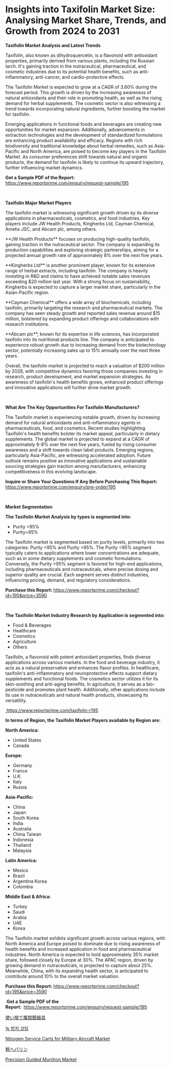 <p><h1>Insights into Taxifolin Market Size: Analysing Market Share, Trends, and Growth from 2024 to 2031</h1></p><p><strong>Taxifolin Market Analysis and Latest Trends</strong></p>
<p><p>Taxifolin, also known as dihydroquercetin, is a flavonoid with antioxidant properties, primarily derived from various plants, including the Russian larch. It's gaining traction in the nutraceutical, pharmaceutical, and cosmetic industries due to its potential health benefits, such as anti-inflammatory, anti-cancer, and cardio-protective effects. </p><p>The Taxifolin Market is expected to grow at a CAGR of 3.60% during the forecast period. This growth is driven by the increasing awareness of natural antioxidants and their role in promoting health, as well as the rising demand for herbal supplements. The cosmetic sector is also witnessing a trend towards incorporating natural ingredients, further boosting the market for taxifolin.</p><p>Emerging applications in functional foods and beverages are creating new opportunities for market expansion. Additionally, advancements in extraction technologies and the development of standardized formulations are enhancing product availability and efficacy. Regions with rich biodiversity and traditional knowledge about herbal remedies, such as Asia-Pacific and North America, are poised to become key players in the Taxifolin Market. As consumer preferences shift towards natural and organic products, the demand for taxifolin is likely to continue its upward trajectory, further influencing market dynamics.</p></p>
<p><strong>Get a Sample PDF of the Report:&nbsp;</strong> <a href="https://www.reportprime.com/enquiry/request-sample/195">https://www.reportprime.com/enquiry/request-sample/195</a></p>
<p>&nbsp;</p>
<p><strong>Taxifolin Major Market Players</strong></p>
<p><p>The taxifolin market is witnessing significant growth driven by its diverse applications in pharmaceuticals, cosmetics, and food industries. Key players include JW Health Products, Kingherbs Ltd, Cayman Chemical, Ametis JSC, and Abcam plc, among others.</p><p>**JW Health Products** focuses on producing high-quality taxifolin, gaining traction in the nutraceutical sector. The company is expanding its production capabilities and exploring strategic partnerships, aiming for a projected annual growth rate of approximately 8% over the next five years.</p><p>**Kingherbs Ltd** is another prominent player, known for its extensive range of herbal extracts, including taxifolin. The company is heavily investing in R&D and claims to have achieved notable sales revenues exceeding $20 million last year. With a strong focus on sustainability, Kingherbs is expected to capture a larger market share, particularly in the Asian-Pacific region.</p><p>**Cayman Chemical** offers a wide array of biochemicals, including taxifolin, primarily targeting the research and pharmaceutical markets. The company has seen steady growth and reported sales revenue around $15 million, bolstered by expanding product offerings and collaborations with research institutions.</p><p>**Abcam plc**, known for its expertise in life sciences, has incorporated taxifolin into its nutritional products line. The company is anticipated to experience robust growth due to increasing demand from the biotechnology sector, potentially increasing sales up to 15% annually over the next three years.</p><p>Overall, the taxifolin market is projected to reach a valuation of $200 million by 2028, with competitive dynamics favoring those companies investing in research, product development, and market expansion strategies. As awareness of taxifolin's health benefits grows, enhanced product offerings and innovative applications will further drive market growth.</p></p>
<p>&nbsp;</p>
<p><strong>What Are The Key Opportunities For Taxifolin Manufacturers?</strong></p>
<p><p>The Taxifolin market is experiencing notable growth, driven by increasing demand for natural antioxidants and anti-inflammatory agents in pharmaceuticals, food, and cosmetics. Recent studies highlighting Taxifolin's health benefits bolster its market appeal, particularly in dietary supplements. The global market is projected to expand at a CAGR of approximately 6-8% over the next five years, fueled by rising consumer awareness and a shift towards clean label products. Emerging regions, particularly Asia-Pacific, are witnessing accelerated adoption. Future outlook remains positive as innovative applications and sustainable sourcing strategies gain traction among manufacturers, enhancing competitiveness in this evolving landscape.</p></p>
<p><strong>Inquire or Share Your Questions If Any Before Purchasing This Report:</strong> <a href="https://www.reportprime.com/enquiry/pre-order/195">https://www.reportprime.com/enquiry/pre-order/195</a></p>
<p>&nbsp;</p>
<p><strong>Market Segmentation</strong></p>
<p><strong>The Taxifolin Market Analysis by types is segmented into:</strong></p>
<p><ul><li>Purity <95%</li><li>Purity>95%</li></ul></p>
<p><p>The Taxifolin market is segmented based on purity levels, primarily into two categories: Purity <95% and Purity >95%. The Purity <95% segment typically caters to applications where lower concentrations are adequate, such as in some dietary supplements and cosmetic formulations. Conversely, the Purity >95% segment is favored for high-end applications, including pharmaceuticals and nutraceuticals, where precise dosing and superior quality are crucial. Each segment serves distinct industries, influencing pricing, demand, and regulatory considerations.</p></p>
<p><strong>Purchase this Report:&nbsp;</strong><a href="https://www.reportprime.com/checkout?id=195&price=3590">https://www.reportprime.com/checkout?id=195&price=3590</a></p>
<p>&nbsp;</p>
<p><strong>The Taxifolin Market Industry Research by Application is segmented into:</strong></p>
<p><ul><li>Food & Beverages</li><li>Healthcare</li><li>Cosmetics</li><li>Agriculture</li><li>Others</li></ul></p>
<p><p>Taxifolin, a flavonoid with potent antioxidant properties, finds diverse applications across various markets. In the food and beverage industry, it acts as a natural preservative and enhances flavor profiles. In healthcare, taxifolin's anti-inflammatory and neuroprotective effects support dietary supplements and functional foods. The cosmetics sector utilizes it for its skin-soothing and anti-aging benefits. In agriculture, it serves as a bio-pesticide and promotes plant health. Additionally, other applications include its use in nutraceuticals and natural health products, showcasing its versatility.</p></p>
<p><a href="https://www.reportprime.com/taxifolin-r195">&nbsp;https://www.reportprime.com/taxifolin-r195</a></p>
<p><strong>In terms of Region, the Taxifolin Market Players available by Region are:</strong></p>
<p>
    <p> <strong> North America: </strong>
        <ul>
            <li>United States</li>
            <li>Canada</li>
        </ul>
        </p> 
    <p> <strong> Europe: </strong>
        <ul>
            <li>Germany</li>
            <li>France</li>
            <li>U.K.</li>
            <li>Italy</li>
            <li>Russia</li>
        </ul>
        </p> 
    <p> <strong> Asia-Pacific: </strong>
        <ul>
            <li>China</li>
            <li>Japan</li>
            <li>South Korea</li>
            <li>India</li>
            <li>Australia</li>
            <li>China Taiwan</li>
            <li>Indonesia</li>
            <li>Thailand</li>
            <li>Malaysia</li>
        </ul>
        </p> 
    <p> <strong> Latin America: </strong>
        <ul>
            <li>Mexico</li>
            <li>Brazil</li>
            <li>Argentina Korea</li>
            <li>Colombia</li>
        </ul>
        </p> 
    <p> <strong> Middle East & Africa: </strong>
        <ul>
            <li>Turkey</li>
            <li>Saudi</li>
            <li>Arabia</li>
            <li>UAE</li>
            <li>Korea</li>
        </ul>
    </p>
    </p>
<p><p>The Taxifolin market exhibits significant growth across various regions, with North America and Europe poised to dominate due to rising awareness of health benefits and increased application in food and pharmaceutical industries. North America is expected to hold approximately 35% market share, followed closely by Europe at 30%. The APAC region, driven by growing demand in nutraceuticals, is projected to capture about 25%. Meanwhile, China, with its expanding health sector, is anticipated to contribute around 10% to the overall market valuation.</p></p>
<p><strong>Purchase this Report: </strong><a href="https://www.reportprime.com/checkout?id=195&price=3590">https://www.reportprime.com/checkout?id=195&price=3590</a></p>
<p>&nbsp;<strong>Get a Sample PDF of the Report:&nbsp;&nbsp;</strong><a href="https://www.reportprime.com/enquiry/request-sample/195">https://www.reportprime.com/enquiry/request-sample/195</a></p>
<p><strong></strong></p>
<p><p><a href="https://medium.com/@opalkilback2023/%E4%BD%BF%E3%81%84%E6%8D%A8%E3%81%A6%E5%BC%8F%E3%81%AE%E8%85%B9%E8%85%94%E9%8F%A1%E6%89%8B%E8%A1%93%E5%99%A8%E6%A2%B0%E3%81%AE%E5%B8%82%E5%A0%B4%E3%82%B7%E3%82%A7%E3%82%A2%E3%81%A8%E5%B8%82%E5%A0%B4%E5%88%86%E6%9E%90-%E6%88%90%E9%95%B7%E3%83%88%E3%83%AC%E3%83%B3%E3%83%89%E3%81%A8%E4%BA%88%E6%B8%AC-2024%E5%B9%B4%E3%81%8B%E3%82%892031%E5%B9%B4%E3%81%BE%E3%81%A7%E3%81%AE%E6%9C%9F%E9%96%93-cf79e0b0a88c">使い捨て腹腔鏡器具</a></p><p><a href="https://medium.com/@joespinka88967/%EB%85%B9-%EB%B0%A9%EC%A7%80-%EC%BD%94%ED%8C%85-%EC%8B%9C%EC%9E%A5-%EC%97%AD%ED%95%99-%ED%83%90%EA%B5%AC-2024%EB%85%84%EB%B6%80%ED%84%B0-2031%EB%85%84%EA%B9%8C%EC%A7%80-%EB%85%B9-%EB%B0%A9%EC%A7%80-%EC%BD%94%ED%8C%85-%EC%8B%9C%EC%9E%A5%EC%9D%98-%EC%88%98%EC%9D%B5-%EB%B6%84%EC%84%9D-%EB%B0%8F-%EC%84%B1%EC%9E%A5-%EC%A0%84%EB%A7%9D-a7e59a95076c">녹 방지 코팅</a></p><p><a href="https://www.linkedin.com/pulse/nitrogen-service-carts-military-aircraft-market-growth-bobpe?trackingId=ia8ZrIFASBezQ%2FjL%2BtQiGA%3D%3D">Nitrogen Service Carts for Military Aircraft Market</a></p><p><a href="https://medium.com/@opalkilback2023/%E3%82%B0%E3%83%AD%E3%83%BC%E3%83%90%E3%83%AB-crude-%E3%83%98%E3%83%91%E3%83%AA%E3%83%B3%E5%B8%82%E5%A0%B4%E3%81%AE%E5%8B%95%E5%90%91-%E4%BA%88%E6%B8%AC-%E5%BD%B1%E9%9F%BF%E5%88%86%E6%9E%90-2024%E5%B9%B4-2031%E5%B9%B4-%E3%82%92163%E3%83%9A%E3%83%BC%E3%82%B8%E3%81%A7%E7%B6%B2%E7%BE%85-67a3de55c78f">粗ヘパリン</a></p><p><a href="https://medium.com/@ikki1019/precision-guided-munition-market-outlook-and-forecast-from-2024-to-2031-8de0b0ebe083">Precision Guided Munition Market</a></p></p>